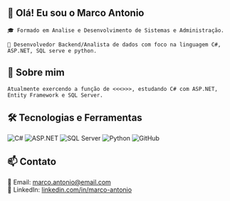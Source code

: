 ## 👋 Olá! Eu sou o Marco Antonio

    🎓 Formado em Analise e Desenvolvimento de Sistemas e Administração.

    🚀 Desenvolvedor Backend/Analista de dados com foco na linguagem C#, ASP.NET, SQL serve e python.


## 🚀 Sobre mim

    Atualmente exercendo a função de <<<>>>, estudando C# com ASP.NET, Entity Framework e SQL Server.


## 🛠️ Tecnologias e Ferramentas 
![C#](https://img.shields.io/badge/C%23-239120?style=flat&logo=c-sharp&logoColor=white)
![ASP.NET](https://img.shields.io/badge/ASP.NET-512BD4?style=flat&logo=dotnet&logoColor=white)
![SQL Server](https://img.shields.io/badge/SQL%20Server-CC2927?style=flat&logo=microsoftsqlserver&logoColor=white)
![Python](https://img.shields.io/badge/Python-3776AB?style=flat&logo=python&logoColor=white)
![GitHub](https://img.shields.io/badge/GitHub-181717?style=flat&logo=github&logoColor=white)
    
## 📫 Contato
📧 Email: [marco.antonio@email.com](mailto:marco.antoniogl99@hotmail.com)  
💼 LinkedIn: [linkedin.com/in/marco-antonio](https://www.linkedin.com/in/marco-antonio-gomes-de-lima-043b91195/)

